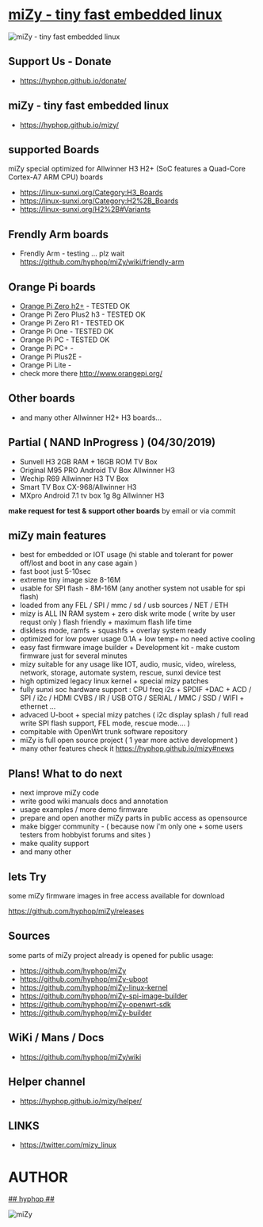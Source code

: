 # [miZy - tiny fast embedded linux](https://hyphop.github.io/mizy/)

![miZy - tiny fast embedded linux](pics/mizy.black.2.svg)

## Support Us - Donate

+ https://hyphop.github.io/donate/

## miZy -  tiny fast embedded linux 

+ https://hyphop.github.io/mizy/

## supported Boards

miZy special optimized for Allwinner H3 H2+ (SoC features a Quad-Core Cortex-A7 ARM CPU) boards

+ https://linux-sunxi.org/Category:H3_Boards
+ https://linux-sunxi.org/Category:H2%2B_Boards
+ https://linux-sunxi.org/H2%2B#Variants

## Frendly Arm boards

+ Frendly Arm - testing ... plz wait https://github.com/hyphop/miZy/wiki/friendly-arm

## Orange Pi boards

+ [Orange Pi Zero h2+](pages/orange-pi-zero) - TESTED OK
+ Orange Pi Zero Plus2 h3 - TESTED OK
+ Orange Pi Zero R1 - TESTED OK
+ Orange Pi One	- TESTED OK
+ Orange Pi PC	- TESTED OK
+ Orange Pi PC+ - 
+ Orange Pi Plus2E -
+ Orange Pi Lite - 
+ check more there http://www.orangepi.org/

## Other boards

+ and many other Allwinner H2+ H3 boards...

## Partial ( NAND InProgress ) (04/30/2019)

+ Sunvell H3 2GB RAM + 16GB ROM TV Box
+ Original M95 PRO Android TV Box Allwinner H3
+ Wechip R69 Allwinner H3 TV Box 
+ Smart TV Box CX-968/Allwinner H3
+ MXpro Android 7.1 tv box 1g 8g Allwinner H3 

**make request for test & support other boards** by email or via commit

## miZy main features

+ best for embedded or IOT usage (hi stable and tolerant for power off/lost and boot in any case again )
+ fast boot just 5-10sec
+ extreme tiny image size 8-16M
+ usable for SPI flash - 8M-16M (any another system not usable for spi flash)
+ loaded from any  FEL / SPI / mmc / sd  / usb sources / NET / ETH 
+ mizy is ALL IN RAM system + zero disk write mode ( write by user requst only ) flash friendly + maximum flash life time
+ diskless mode, ramfs + squashfs + overlay system ready 
+ optimized for low power usage 0.1A + low temp+ no need active cooling
+ easy fast firmware image builder + Development kit - make custom firmware just for several minutes
+ mizy suitable for any usage like IOT, audio, music, video, wireless, network, storage, automate  system, rescue, sunxi device test
+ high optimized legacy linux kernel + special mizy patches
+ fully sunxi soc hardware support : CPU freq i2s + SPDIF +DAC + ACD / SPI / i2c / HDMI CVBS / IR / USB OTG / SERIAL / MMC / SSD /  WIFI + ethernet ... 
+ advaced U-boot  + special mizy patches ( i2c display splash /  full read write SPI flash support, FEL mode, rescue mode.... )
+ compitable with OpenWrt trunk software repository
+ miZy is full open source project ( 1 year more active development )
+ many other features check it https://hyphop.github.io/mizy#news

## Plans! What to do next

+ next improve miZy code
+ write good wiki manuals docs and annotation
+ usage examples / more demo firmware  
+ prepare and open another miZy parts in public access as opensource
+ make bigger community - ( because now i'm only one + some users testers from hobbyist forums and sites )
+ make quality support
+ and many other

## lets Try 

some miZy firmware images in free access available for download

https://github.com/hyphop/miZy/releases

## Sources

some parts of miZy project already is opened for public usage: 

+ https://github.com/hyphop/miZy
+ https://github.com/hyphop/miZy-uboot
+ https://github.com/hyphop/miZy-linux-kernel
+ https://github.com/hyphop/miZy-spi-image-builder
+ https://github.com/hyphop/miZy-openwrt-sdk
+ https://github.com/hyphop/miZy-builder

## WiKi / Mans / Docs

+ https://github.com/hyphop/miZy/wiki

## Helper channel

+ https://hyphop.github.io/mizy/helper/

## LINKS

+ https://twitter.com/mizy_linux


# AUTHOR

[## hyphop ##](https://hyphop.github.io/)

![miZy](pics/miZy.logo.bw128x64x2.png)
